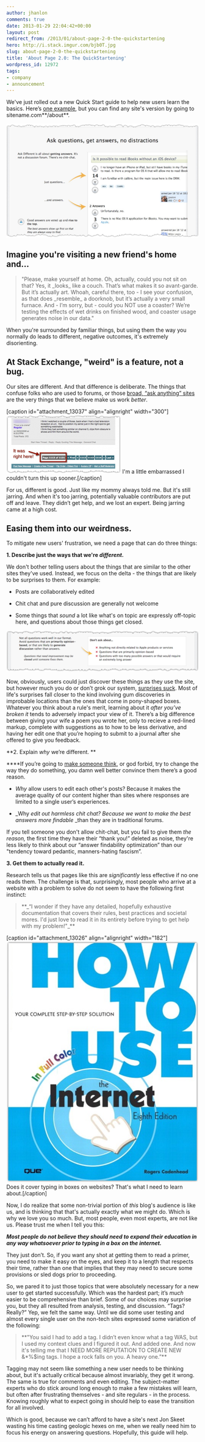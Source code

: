 ```yaml
---
author: jhanlon
comments: true
date: 2013-01-29 22:04:42+00:00
layout: post
redirect_from: /2013/01/about-page-2-0-the-quickstartening
hero: http://i.stack.imgur.com/bjb0T.jpg
slug: about-page-2-0-the-quickstartening
title: 'About Page 2.0: The QuickStartening'
wordpress_id: 12972
tags:
- company
- announcement
---
```


We've just rolled out a new Quick Start guide to help new users learn the basics. Here’s [one example](http://askdifferent.com/about), but you can find any site's version by going to sitename.com**/about**.


[![2013-01-28_20-36-00](/images/wordpress/2013-01-28_20-36-00.jpeg)](/images/wordpress/2013-01-28_20-36-00.jpeg)





## Imagine you're visiting a new friend's home and...




<blockquote>"Please, make yourself at home. Oh, actually, could you not sit on that? Yes, it _looks_ like a couch. That’s what makes it so avant-garde. But it’s actually art. Whoah, careful there, too - I see your confusion, as that does _resemble_ a doorknob, but it’s actually a very small furnace. And - I’m sorry, but - could you NOT use a coaster? We’re testing the effects of wet drinks on finished wood, and coaster usage generates noise in our data."</blockquote>


When you're surrounded by familiar things, but using them the way you normally do leads to different, negative outcomes, it's extremely disorienting.


## At Stack Exchange, "weird" is a feature, not a bug.


Our sites are different. And that difference is deliberate. The things that confuse folks who are used to forums, or those [broad, “ask anything” sites](http://answers.yahoo.com) are the very things that we believe make us work _better_.

[caption id="attachment_13037" align="alignright" width="300"][![I'm a little embarrassed I couldn't turn this up sooner.](/images/wordpress/2013-01-29_09-53-17-300x154.png)](/images/wordpress/2013-01-29_09-53-17.png) I'm a little embarrassed I couldn't turn this up sooner.[/caption]

For us, different is good. Just like my mommy always told me. But it's still jarring. And when it's too jarring, potentially valuable contributors are put off and leave. They didn’t get help, and we lost an expert. Being jarring came at a high cost.


## Easing them into our weirdness.


To mitigate new users' frustration, we need a page that can do three things:

**1. Describe just the ways that we're _different_.**

We don't bother telling users about the things that are similar to the other sites they've used. Instead, we focus on the delta - the things that are likely to be surprises to them. For example:



	
  * Posts are collaboratively edited

	
  * Chit chat and pure discussion are generally not welcome

	
  * Some things that _sound_ a lot like what's on topic are expressly off-topic here, and questions about those things get closed.




[![2013-01-30_10-57-54](/images/wordpress/2013-01-30_10-57-541.png)](/images/wordpress/2013-01-30_10-57-541.png)


Now, obviously, users could just discover these things as they use the site, but however much you do or don’t grok our system, [surprises suck](http://www.joelonsoftware.com/uibook/chapters/fog0000000058.html). Most of life's surprises fall closer to the kind involving gum discoveries in improbable locations than the ones that come in pony-shaped boxes. Whatever you think about a rule's merit, learning about it _after you’ve broken it_ tends to adversely impact your view of it. There’s a big difference between giving your wife a poem you wrote her, only to recieve a red-lined markup, complete with suggestions as to how to be less derivative, and having her edit one that you’re hoping to submit to a journal after she offered to give you feedback.

**2. Explain _why_ we’re different. **

****If you’re going to [make someone think](http://www.codinghorror.com/blog/2010/03/index.html), or god forbid, try to change the way they do something, you damn well better convince them there’s a good reason.



	
  * _Why_ allow users to edit each other's posts? Because it makes the average quality of our content higher than sites where responses are limited to a single user’s experiences.

	
  * _Why _edit out harmless chit chat? Because we want to make the best answers _more findable__ _than they are in traditional forums.


If you tell someone you don't allow chit-chat, but you fail to give them _the reason,_ the first time they have their “thank you!” deleted as noise, they're less likely to think about our “answer findability optimization” than our "tendency toward pedantic, manners-hating fascism”.

**3. Get them to actually read it.**

Research tells us that pages like this are _significantly_ less effective if no one reads them. The challenge is that, surprisingly, most people who arrive at a website with a problem to solve do not seem to have the following first instinct:


<blockquote>**_“I wonder if they have any detailed, hopefully exhaustive documentation that covers their rules, best practices and societal mores. I'd just love to read it in its entirety before trying to get help with my problem!"_**</blockquote>


[caption id="attachment_13026" align="alignright" width="182"][![Does it cover typing in boxes on websites?  That's what I need to learn about.](/images/wordpress/ShowCover.aspx_1.jpeg)](/images/wordpress/ShowCover.aspx_1.jpeg) Does it cover typing in boxes on websites? That's what I need to learn about.[/caption]

Now, I do realize that some non-trivial portion of _this_ blog's audience is like us, and is thinking that that's actually exactly what we might do. Which is why we love you so much. But, most people, even most experts, are not like us. Please trust me when I tell you this:

_**Most people do not believe they should need to expand their education in any way whatsoever prior to typing in a box on the internet.**_

They just don’t. So, if you want any shot at getting them to read a primer, you need to make it easy on the eyes, and keep it to a length that respects their time, rather than one that implies that they may need to secure some provisions or sled dogs prior to proceeding.

So, we pared it to just those topics that were absolutely necessary for a new user to get started successfully. Which was the hardest part; it’s _much_ easier to be comprehensive than brief. Some of our choices may surprise you, but they all resulted from analysis, testing, and discussion. “Tags? Really?” Yep, we felt the same way. Until we did some user testing and almost every single user on the non-tech sites expressed some variation of the following:


<blockquote>**"You said I had to add a tag. I didn’t even know what a tag WAS, but I used my context clues and I figured it out. And added one. And now it's telling me that I NEED MORE REPUTATION TO CREATE NEW &*%$ing tags. I hope a rock falls on you. A heavy one.”**</blockquote>


Tagging may not seem like something a new user needs to be thinking about, but it's actually critical because almost invariably, they get it wrong. The same is true for comments and even editing. The subject-matter experts who do stick around long enough to make a few mistakes will learn, but often after frustrating themselves - and site regulars - in the process. Knowing roughly what to expect going in should help to ease the transition for all involved.

Which is good, because we can’t afford to have a site's next Jon Skeet wasting his time casting geologic hexes on me, when we really need him to focus his energy on answering questions. Hopefully, this guide will help.
